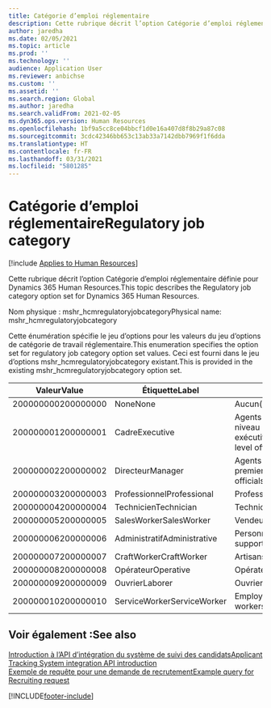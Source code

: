 ```yaml
---
title: Catégorie d’emploi réglementaire
description: Cette rubrique décrit l’option Catégorie d’emploi réglementaire définie pour Dynamics 365 Human Resources.
author: jaredha
ms.date: 02/05/2021
ms.topic: article
ms.prod: ''
ms.technology: ''
audience: Application User
ms.reviewer: anbichse
ms.custom: ''
ms.assetid: ''
ms.search.region: Global
ms.author: jaredha
ms.search.validFrom: 2021-02-05
ms.dyn365.ops.version: Human Resources
ms.openlocfilehash: 1bf9a5cc8ce04bbcf1d0e16a407d8f8b29a87c08
ms.sourcegitcommit: 3cdc42346bb653c13ab33a7142dbb7969f1f6dda
ms.translationtype: HT
ms.contentlocale: fr-FR
ms.lasthandoff: 03/31/2021
ms.locfileid: "5801285"
---
```

# <a name="regulatory-job-category"></a><span data-ttu-id="a2a18-103">Catégorie d’emploi réglementaire</span><span class="sxs-lookup"><span data-stu-id="a2a18-103">Regulatory job category</span></span>

[!include [Applies to Human Resources](../includes/applies-to-hr.md)]

<span data-ttu-id="a2a18-104">Cette rubrique décrit l’option Catégorie d’emploi réglementaire définie pour Dynamics 365 Human Resources.</span><span class="sxs-lookup"><span data-stu-id="a2a18-104">This topic describes the Regulatory job category option set for Dynamics 365 Human Resources.</span></span>

<span data-ttu-id="a2a18-105">Nom physique : mshr_hcmregulatoryjobcategory</span><span class="sxs-lookup"><span data-stu-id="a2a18-105">Physical name: mshr_hcmregulatoryjobcategory</span></span>

<span data-ttu-id="a2a18-106">Cette énumération spécifie le jeu d’options pour les valeurs du jeu d’options de catégorie de travail réglementaire.</span><span class="sxs-lookup"><span data-stu-id="a2a18-106">This enumeration specifies the option set for regulatory job category option set values.</span></span> <span data-ttu-id="a2a18-107">Ceci est fourni dans le jeu d’options mshr_hcmregulatoryjobcategory existant.</span><span class="sxs-lookup"><span data-stu-id="a2a18-107">This is provided in the existing mshr_hcmregulatoryjobcategory option set.</span></span>

| <span data-ttu-id="a2a18-108">Valeur</span><span class="sxs-lookup"><span data-stu-id="a2a18-108">Value</span></span> | <span data-ttu-id="a2a18-109">Étiquette</span><span class="sxs-lookup"><span data-stu-id="a2a18-109">Label</span></span> | <span data-ttu-id="a2a18-110">Description</span><span class="sxs-lookup"><span data-stu-id="a2a18-110">Description</span></span> |
| --- | --- | --- |
| <span data-ttu-id="a2a18-111">200000000</span><span class="sxs-lookup"><span data-stu-id="a2a18-111">200000000</span></span> | <span data-ttu-id="a2a18-112">None</span><span class="sxs-lookup"><span data-stu-id="a2a18-112">None</span></span> | <span data-ttu-id="a2a18-113">Aucun(e).</span><span class="sxs-lookup"><span data-stu-id="a2a18-113">None.</span></span> |
| <span data-ttu-id="a2a18-114">200000001</span><span class="sxs-lookup"><span data-stu-id="a2a18-114">200000001</span></span> | <span data-ttu-id="a2a18-115">Cadre</span><span class="sxs-lookup"><span data-stu-id="a2a18-115">Executive</span></span> | <span data-ttu-id="a2a18-116">Agents et cadres responsables de niveau exécutif/supérieur.</span><span class="sxs-lookup"><span data-stu-id="a2a18-116">Executive/Senior level officials and managers.</span></span> |
| <span data-ttu-id="a2a18-117">200000002</span><span class="sxs-lookup"><span data-stu-id="a2a18-117">200000002</span></span> | <span data-ttu-id="a2a18-118">Directeur</span><span class="sxs-lookup"><span data-stu-id="a2a18-118">Manager</span></span> | <span data-ttu-id="a2a18-119">Agents et cadres responsables de premier/moyen niveau.</span><span class="sxs-lookup"><span data-stu-id="a2a18-119">First/Mid level officials and managers.</span></span> |
| <span data-ttu-id="a2a18-120">200000003</span><span class="sxs-lookup"><span data-stu-id="a2a18-120">200000003</span></span> | <span data-ttu-id="a2a18-121">Professionnel</span><span class="sxs-lookup"><span data-stu-id="a2a18-121">Professional</span></span> | <span data-ttu-id="a2a18-122">Professionnels.</span><span class="sxs-lookup"><span data-stu-id="a2a18-122">Professionals.</span></span> |
| <span data-ttu-id="a2a18-123">200000004</span><span class="sxs-lookup"><span data-stu-id="a2a18-123">200000004</span></span> | <span data-ttu-id="a2a18-124">Technicien</span><span class="sxs-lookup"><span data-stu-id="a2a18-124">Technician</span></span> | <span data-ttu-id="a2a18-125">Techniciens.</span><span class="sxs-lookup"><span data-stu-id="a2a18-125">Technicians.</span></span> |
| <span data-ttu-id="a2a18-126">200000005</span><span class="sxs-lookup"><span data-stu-id="a2a18-126">200000005</span></span> | <span data-ttu-id="a2a18-127">SalesWorker</span><span class="sxs-lookup"><span data-stu-id="a2a18-127">SalesWorker</span></span> | <span data-ttu-id="a2a18-128">Vendeurs.</span><span class="sxs-lookup"><span data-stu-id="a2a18-128">Sales workers.</span></span> |
| <span data-ttu-id="a2a18-129">200000006</span><span class="sxs-lookup"><span data-stu-id="a2a18-129">200000006</span></span> | <span data-ttu-id="a2a18-130">Administratif</span><span class="sxs-lookup"><span data-stu-id="a2a18-130">Administrative</span></span> | <span data-ttu-id="a2a18-131">Personnel administratif.</span><span class="sxs-lookup"><span data-stu-id="a2a18-131">Administrative support workers.</span></span> |
| <span data-ttu-id="a2a18-132">200000007</span><span class="sxs-lookup"><span data-stu-id="a2a18-132">200000007</span></span> | <span data-ttu-id="a2a18-133">CraftWorker</span><span class="sxs-lookup"><span data-stu-id="a2a18-133">CraftWorker</span></span> | <span data-ttu-id="a2a18-134">Artisans.</span><span class="sxs-lookup"><span data-stu-id="a2a18-134">Craft workers.</span></span> |
| <span data-ttu-id="a2a18-135">200000008</span><span class="sxs-lookup"><span data-stu-id="a2a18-135">200000008</span></span> | <span data-ttu-id="a2a18-136">Opérateur</span><span class="sxs-lookup"><span data-stu-id="a2a18-136">Operative</span></span> | <span data-ttu-id="a2a18-137">Opérateurs.</span><span class="sxs-lookup"><span data-stu-id="a2a18-137">Operatives.</span></span> |
| <span data-ttu-id="a2a18-138">200000009</span><span class="sxs-lookup"><span data-stu-id="a2a18-138">200000009</span></span> | <span data-ttu-id="a2a18-139">Ouvrier</span><span class="sxs-lookup"><span data-stu-id="a2a18-139">Laborer</span></span> | <span data-ttu-id="a2a18-140">Ouvriers/Manœuvres.</span><span class="sxs-lookup"><span data-stu-id="a2a18-140">Laborers/Helpers.</span></span> |
| <span data-ttu-id="a2a18-141">200000010</span><span class="sxs-lookup"><span data-stu-id="a2a18-141">200000010</span></span> | <span data-ttu-id="a2a18-142">ServiceWorker</span><span class="sxs-lookup"><span data-stu-id="a2a18-142">ServiceWorker</span></span> | <span data-ttu-id="a2a18-143">Employés du secteur public.</span><span class="sxs-lookup"><span data-stu-id="a2a18-143">Service workers.</span></span> |

## <a name="see-also"></a><span data-ttu-id="a2a18-144">Voir également :</span><span class="sxs-lookup"><span data-stu-id="a2a18-144">See also</span></span>

[<span data-ttu-id="a2a18-145">Introduction à l’API d’intégration du système de suivi des candidats</span><span class="sxs-lookup"><span data-stu-id="a2a18-145">Applicant Tracking System integration API introduction</span></span>](hr-admin-integration-ats-api-introduction.md)<br>
[<span data-ttu-id="a2a18-146">Exemple de requête pour une demande de recrutement</span><span class="sxs-lookup"><span data-stu-id="a2a18-146">Example query for Recruiting request</span></span>](hr-admin-integration-ats-api-recruiting-request-example-query.md)


[!INCLUDE[footer-include](../includes/footer-banner.md)]